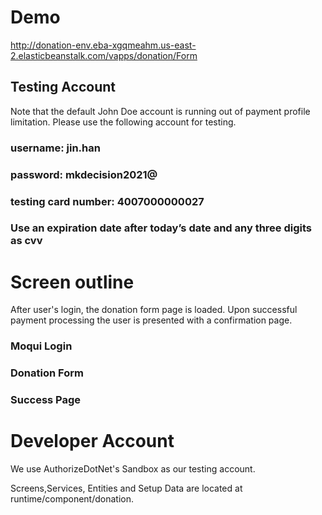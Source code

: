 # Demo
http://donation-env.eba-xgqmeahm.us-east-2.elasticbeanstalk.com/vapps/donation/Form
## Testing Account
Note that the default John Doe account is running out of payment profile limitation. Please use the following account for testing.
### username: jin.han
### password: mkdecision2021@
### testing card number: 4007000000027
### Use an expiration date after today’s date and any three digits as cvv
# Screen outline
After user's login, the donation form page is loaded. Upon successful payment processing the user is presented with a confirmation page.
### Moqui Login
### Donation Form
### Success Page
# Developer Account 
We use AuthorizeDotNet's Sandbox as our testing account.

Screens,Services, Entities and Setup Data are located at runtime/component/donation.
